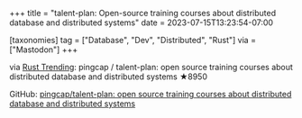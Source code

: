 +++
title = "talent-plan: Open-source training courses about distributed database and distributed systems"
date = 2023-07-15T13:23:54-07:00

[taxonomies]
tag = ["Database", "Dev", "Distributed", "Rust"]
via = ["Mastodon"]
+++

via [Rust Trending](https://botsin.space/@RustTrending/110719900190005479): pingcap / talent-plan: open source training courses about distributed database and distributed systems ★8950

<!-- more -->

GitHub: [pingcap/talent-plan: open source training courses about distributed database and distributed systems](https://github.com/pingcap/talent-plan)
